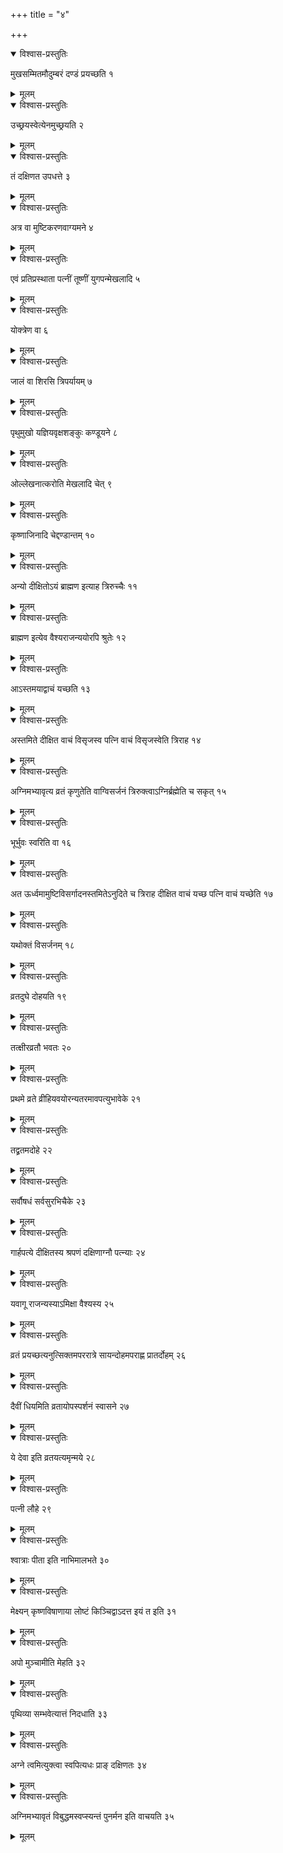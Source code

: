 +++
title = "४"

+++


<details open><summary>विश्वास-प्रस्तुतिः</summary>

मुखसम्मितमौदुम्बरं दण्डं प्रयच्छति १
</details>

<details><summary>मूलम्</summary>

मुखसम्मितमौदुम्बरं दण्डं प्रयच्छति १
</details>


<details open><summary>विश्वास-प्रस्तुतिः</summary>

उच्छ्रयस्वेत्येनमुच्छ्रयति २
</details>

<details><summary>मूलम्</summary>

उच्छ्रयस्वेत्येनमुच्छ्रयति २
</details>


<details open><summary>विश्वास-प्रस्तुतिः</summary>

तं दक्षिणत उपधत्ते ३
</details>

<details><summary>मूलम्</summary>

तं दक्षिणत उपधत्ते ३
</details>


<details open><summary>विश्वास-प्रस्तुतिः</summary>

अत्र वा मुष्टिकरणवाग्यमने ४
</details>

<details><summary>मूलम्</summary>

अत्र वा मुष्टिकरणवाग्यमने ४
</details>


<details open><summary>विश्वास-प्रस्तुतिः</summary>

एवं प्रतिप्रस्थाता पत्नीं तूष्णीं युगपन्मेखलादि ५
</details>

<details><summary>मूलम्</summary>

एवं प्रतिप्रस्थाता पत्नीं तूष्णीं युगपन्मेखलादि ५
</details>


<details open><summary>विश्वास-प्रस्तुतिः</summary>

योक्त्रेण वा ६
</details>

<details><summary>मूलम्</summary>

योक्त्रेण वा ६
</details>


<details open><summary>विश्वास-प्रस्तुतिः</summary>

जालं वा शिरसि त्रिपर्यायम् ७
</details>

<details><summary>मूलम्</summary>

जालं वा शिरसि त्रिपर्यायम् ७
</details>


<details open><summary>विश्वास-प्रस्तुतिः</summary>

 पृथुमुखो यज्ञियवृक्षशङ्कुः कण्डूयने ८
</details>

<details><summary>मूलम्</summary>

 पृथुमुखो यज्ञियवृक्षशङ्कुः कण्डूयने ८
</details>


<details open><summary>विश्वास-प्रस्तुतिः</summary>

ओल्लेखनात्करोति मेखलादि चेत् ९
</details>

<details><summary>मूलम्</summary>

ओल्लेखनात्करोति मेखलादि चेत् ९
</details>


<details open><summary>विश्वास-प्रस्तुतिः</summary>

कृष्णाजिनादि चेद्दण्डान्तम् १०
</details>

<details><summary>मूलम्</summary>

कृष्णाजिनादि चेद्दण्डान्तम् १०
</details>


<details open><summary>विश्वास-प्रस्तुतिः</summary>

अन्यो दीक्षितोऽयं ब्राह्मण इत्याह त्रिरुच्चैः ११
</details>

<details><summary>मूलम्</summary>

अन्यो दीक्षितोऽयं ब्राह्मण इत्याह त्रिरुच्चैः ११
</details>


<details open><summary>विश्वास-प्रस्तुतिः</summary>

ब्राह्मण इत्येव वैश्यराजन्ययोरपि श्रुतेः १२
</details>

<details><summary>मूलम्</summary>

ब्राह्मण इत्येव वैश्यराजन्ययोरपि श्रुतेः १२
</details>


<details open><summary>विश्वास-प्रस्तुतिः</summary>

आऽस्तमयाद्वाचं यच्छति १३
</details>

<details><summary>मूलम्</summary>

आऽस्तमयाद्वाचं यच्छति १३
</details>


<details open><summary>विश्वास-प्रस्तुतिः</summary>

अस्तमिते दीक्षित वाचं विसृजस्व पत्नि वाचं विसृजस्वेति त्रिराह १४
</details>

<details><summary>मूलम्</summary>

अस्तमिते दीक्षित वाचं विसृजस्व पत्नि वाचं विसृजस्वेति त्रिराह १४
</details>


<details open><summary>विश्वास-प्रस्तुतिः</summary>

अग्निमभ्यावृत्य व्रतं कृणुतेति वाग्विसर्जनं त्रिरुक्त्वाऽग्निर्ब्रह्मेति च सकृत् १५
</details>

<details><summary>मूलम्</summary>

अग्निमभ्यावृत्य व्रतं कृणुतेति वाग्विसर्जनं त्रिरुक्त्वाऽग्निर्ब्रह्मेति च सकृत् १५
</details>


<details open><summary>विश्वास-प्रस्तुतिः</summary>

भूर्भुवः स्वरिति वा १६
</details>

<details><summary>मूलम्</summary>

भूर्भुवः स्वरिति वा १६
</details>


<details open><summary>विश्वास-प्रस्तुतिः</summary>

अत ऊर्ध्वमामुष्टिविसर्गादनस्तमितेऽनुदिते च त्रिराह दीक्षित वाचं यच्छ पत्नि वाचं यच्छेति १७
</details>

<details><summary>मूलम्</summary>

अत ऊर्ध्वमामुष्टिविसर्गादनस्तमितेऽनुदिते च त्रिराह दीक्षित वाचं यच्छ पत्नि वाचं यच्छेति १७
</details>


<details open><summary>विश्वास-प्रस्तुतिः</summary>

यथोक्तं विसर्जनम् १८
</details>

<details><summary>मूलम्</summary>

यथोक्तं विसर्जनम् १८
</details>


<details open><summary>विश्वास-प्रस्तुतिः</summary>

व्रतदुघे दोहयति १९
</details>

<details><summary>मूलम्</summary>

व्रतदुघे दोहयति १९
</details>


<details open><summary>विश्वास-प्रस्तुतिः</summary>

तत्क्षीरव्रतौ भवतः २०
</details>

<details><summary>मूलम्</summary>

तत्क्षीरव्रतौ भवतः २०
</details>


<details open><summary>विश्वास-प्रस्तुतिः</summary>

प्रथमे व्रते व्रीहियवयोरन्यतरमावपत्युभावेके २१
</details>

<details><summary>मूलम्</summary>

प्रथमे व्रते व्रीहियवयोरन्यतरमावपत्युभावेके २१
</details>


<details open><summary>विश्वास-प्रस्तुतिः</summary>

तद्व्रतमदोहे २२
</details>

<details><summary>मूलम्</summary>

तद्व्रतमदोहे २२
</details>


<details open><summary>विश्वास-प्रस्तुतिः</summary>

सर्वौषधं सर्वसुरभिचैके २३
</details>

<details><summary>मूलम्</summary>

सर्वौषधं सर्वसुरभिचैके २३
</details>


<details open><summary>विश्वास-प्रस्तुतिः</summary>

गार्हपत्ये दीक्षितस्य श्रपणं दक्षिणाग्नौ पत्न्याः २४
</details>

<details><summary>मूलम्</summary>

गार्हपत्ये दीक्षितस्य श्रपणं दक्षिणाग्नौ पत्न्याः २४
</details>


<details open><summary>विश्वास-प्रस्तुतिः</summary>

यवागू राजन्यस्याऽमिक्षा वैश्यस्य २५
</details>

<details><summary>मूलम्</summary>

यवागू राजन्यस्याऽमिक्षा वैश्यस्य २५
</details>


<details open><summary>विश्वास-प्रस्तुतिः</summary>

व्रतं प्रयच्छत्यनुत्सिक्तमपररात्रे सायन्दोहमपराह्ण प्रातर्दोहम् २६
</details>

<details><summary>मूलम्</summary>

व्रतं प्रयच्छत्यनुत्सिक्तमपररात्रे सायन्दोहमपराह्ण प्रातर्दोहम् २६
</details>


<details open><summary>विश्वास-प्रस्तुतिः</summary>

दैवीं धियमिति व्रतायोपस्पर्शनं स्वासने २७
</details>

<details><summary>मूलम्</summary>

दैवीं धियमिति व्रतायोपस्पर्शनं स्वासने २७
</details>


<details open><summary>विश्वास-प्रस्तुतिः</summary>

ये देवा इति व्रतयत्यमृन्मये २८
</details>

<details><summary>मूलम्</summary>

ये देवा इति व्रतयत्यमृन्मये २८
</details>


<details open><summary>विश्वास-प्रस्तुतिः</summary>

पत्नी लौहे २९
</details>

<details><summary>मूलम्</summary>

पत्नी लौहे २९
</details>


<details open><summary>विश्वास-प्रस्तुतिः</summary>

श्वात्राः पीता इति नाभिमालभते ३०
</details>

<details><summary>मूलम्</summary>

श्वात्राः पीता इति नाभिमालभते ३०
</details>


<details open><summary>विश्वास-प्रस्तुतिः</summary>

मेक्ष्यन् कृष्णविषाणाया लोष्टं किञ्चिद्वाऽदत्त इयं त इति ३१
</details>

<details><summary>मूलम्</summary>

मेक्ष्यन् कृष्णविषाणाया लोष्टं किञ्चिद्वाऽदत्त इयं त इति ३१
</details>


<details open><summary>विश्वास-प्रस्तुतिः</summary>

अपो मुञ्चामीति मेहति ३२
</details>

<details><summary>मूलम्</summary>

अपो मुञ्चामीति मेहति ३२
</details>


<details open><summary>विश्वास-प्रस्तुतिः</summary>

पृथिव्या सम्भवेत्यात्तं निदधाति ३३
</details>

<details><summary>मूलम्</summary>

पृथिव्या सम्भवेत्यात्तं निदधाति ३३
</details>


<details open><summary>विश्वास-प्रस्तुतिः</summary>

अग्ने त्वमित्युक्त्वा स्वपित्यधः प्राङ् दक्षिणतः ३४
</details>

<details><summary>मूलम्</summary>

अग्ने त्वमित्युक्त्वा स्वपित्यधः प्राङ् दक्षिणतः ३४
</details>


<details open><summary>विश्वास-प्रस्तुतिः</summary>

अग्निमभ्यावृतं विबुद्धमस्वप्स्यन्तं पुनर्मन इति वाचयति ३५
</details>

<details><summary>मूलम्</summary>

अग्निमभ्यावृतं विबुद्धमस्वप्स्यन्तं पुनर्मन इति वाचयति ३५
</details>
